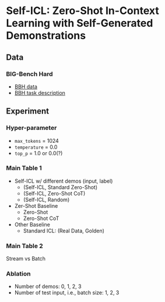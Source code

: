 # Self-ICL: Zero-Shot In-Context Learning with Self-Generated Demonstrations

## Data
### BIG-Bench Hard 
- [BBH data](https://github.com/suzgunmirac/BIG-Bench-Hard/tree/main/bbh)
- [BBH task description](https://github.com/nlplab-best-team/Self-ICL/tree/main/bbh)

## Experiment

### Hyper-parameter
- ```max_tokens``` = 1024
- ```temperature``` = 0.0
- ```top_p``` = 1.0 or 0.0(?)

### Main Table 1
- Self-ICL w/ different demos (input, label)
  - (Self-ICL, Standard Zero-Shot)
  - (Self-ICL, Zero-Shot CoT)
  - (Self-ICL, Random)
- Zer-Shot Baseline
  - Zero-Shot
  - Zero-Shot CoT
- Other Baseline
  - Standard ICL: (Real Data, Golden)

### Main Table 2
Stream vs Batch

### Ablation
- Number of demos: 0, 1, 2, 3
- Number of test input, i.e., batch size: 1, 2, 3
